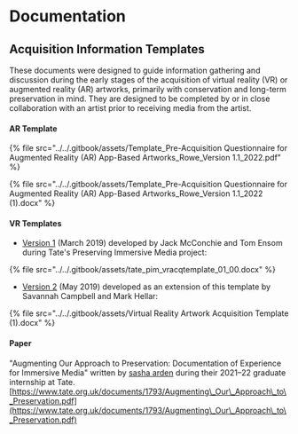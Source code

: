 # Documentation

## **Acquisition Information Templates**

These documents were designed to guide information gathering and discussion during the early stages of the acquisition of virtual reality (VR) or augmented reality (AR) artworks, primarily with conservation and long-term preservation in mind. They are designed to be completed by or in close collaboration with an artist prior to receiving media from the artist.

#### AR Template

{% file src="../../.gitbook/assets/Template_Pre-Acquisition Questionnaire for Augmented Reality (AR) App-Based Artworks_Rowe_Version 1.1_2022.pdf" %}

{% file src="../../.gitbook/assets/Template_Pre-Acquisition Questionnaire for Augmented Reality (AR) App-Based Artworks_Rowe_Version 1.1_2022 (1).docx" %}

#### VR Templates&#x20;

* [Version 1](https://www.tate.org.uk/file/virtual-reality-artwork-acquisition-information-template) (March 2019) developed by Jack McConchie and Tom Ensom during Tate's Preserving Immersive Media project: &#x20;

{% file src="../../.gitbook/assets/tate_pim_vracqtemplate_01_00.docx" %}

* [Version 2](https://docs.google.com/document/d/1VGHHvxMRQc\_OQYjHFW1mTMRa2vL9MGsjiNq1gF4j6l8/edit) (May 2019) developed as an extension of this template by Savannah Campbell and Mark Hellar:&#x20;

{% file src="../../.gitbook/assets/Virtual Reality Artwork Acquisition Template (1).docx" %}

#### **Paper**

"Augmenting Our Approach to Preservation: Documentation of Experience for Immersive Media" written by [sasha arden](../../contributors/sasha-arden.md) during their 2021–22 graduate internship at Tate. [https://www.tate.org.uk/documents/1793/Augmenting\_Our\_Approach\_to\_Preservation.pdf](https://www.tate.org.uk/documents/1793/Augmenting\_Our\_Approach\_to\_Preservation.pdf)
